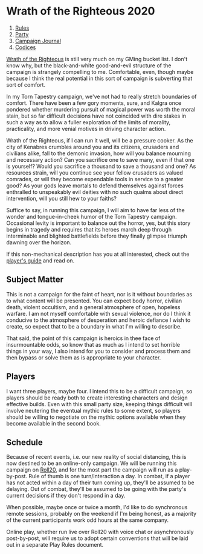 # Wrath of the Righteous 2020
1. [Rules](./rules/index.md)
2. [Party](./pcs/index.md)
3. [Campaign Journal](./journals/index.md)
4. [Codices](./codices/index.md)

[Wrath of the Righteous](https://paizo.com/wrathOfTheRighteous) is still very much on my GMing bucket list. I don't know why, but the black-and-white good-and-evil structure of the campaign is strangely compelling to me. Comfortable, even, though maybe because I think the real potential in this sort of campaign is subverting that sort of comfort.

In my Torn Tapestry campaign, we've not had to really stretch boundaries of comfort. There have been a few gory moments, sure, and Kalgra once pondered whether murdering pursuit of magical power was worth the moral stain, but so far difficult decisions have not coincided with dire stakes in such a way as to allow a fuller exploration of the limits of morality, practicality, and more venial motives in driving character action.

Wrath of the Righteous, if I can run it well, will be a pressure cooker. As the city of Kenabres crumbles around you and its citizens, crusaders and civilians alike, fall to the demonic invasion, how will you balance mourning and necessary action? Can you sacrifice one to save many, even if that one is yourself? Would you sacrifice a thousand to save a thousand and one? As resources strain, will you continue see your fellow crusaders as valued comrades, or will they become expendable tools in service to a greater good? As your gods leave mortals to defend themselves against forces enthralled to unspeakably evil deities with no such qualms about direct intervention, will you still hew to your faiths?

Suffice to say, in running this campaign, I will aim to have far less of the wonder and tongue-in-cheek humor of the Torn Tapestry campaign. Occasional levity is important to balance out the horror, yes, but this story begins in tragedy and requires that its heroes march deep through interminable and blighted battlefields before they finally glimpse triumph dawning over the horizon.

If this non-mechanical description has you at all interested, check out the [player's guide](https://paizo.com/products/btpy919c?Pathfinder-Adventure-Path-Wrath-of-the-Righteous-Players-Guide) and read on.

## Subject Matter

This is not a campaign for the faint of heart, nor is it without boundaries as to what content will be presented. You can expect body horror, civilian death, violent occultism, and a general atmosphere of open, hopeless warfare. I am not myself comfortable with sexual violence, nor do I think it conducive to the atmosphere of desperation and heroic defiance I wish to create, so expect that to be a boundary in what I'm willing to describe.

That said, the point of this campaign is heroics in thee face of insurmountable odds, so know that as much as I intend to set horrible things in your way, I also intend for you to consider and process them and then bypass or solve them as is appropriate to your character.

## Players

I want three players, maybe four. I intend this to be a difficult campaign, so players should be ready both to create interesting characters and design effective builds. Even with this small party size, keeping things difficult will involve neutering the eventual mythic rules to some extent, so players should be willing to negotiate on the mythic options available when they become available in the second book.

## Schedule

Because of recent events, i.e. our new reality of social distancing, this is now destined to be an online-only campaign. We will be running this campaign on [Roll20](https://roll20.net/), and for the most part the campaign will run as a play-by-post. Rule of thumb is one turn/interaction a day. In combat, if a player has not acted within a day of their turn coming up, they'll be assumed to be delaying. Out of combat, they'll be assumed to be going with the party's current decisions if they don't respond in a day.

When possible, maybe once or twice a month, I'd like to do synchronous remote sessions, probably on the weekend if I'm being honest, as a majority of the current participants work odd hours at the same company.

Online play, whether run live over Roll20 with voice chat or asynchronously post-by-post, will require us to adopt certain conventions that will be laid out in a separate Play Rules document.

